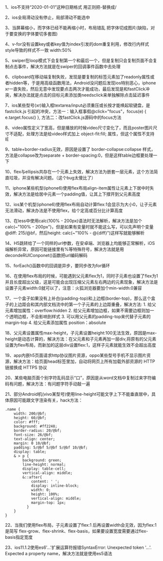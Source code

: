 1、ios不支持“2020-01-01”这种日期格式 用正则把-替换成/

2、ios全局滑动没有停止，局部滑动不能选中

3、当屏幕缩小，而字体已经不能再缩小时，布局错乱 把字体切成图片(缺陷，对于要变换的字体要切多套图)

4、v-for没有设置key或者key值为index引发的dom重复利用，修改行内样式style导致的样式不一致 width:50%

5、swiper在loop模式下会复制第一个和最后一个，但是复制只会复制页面不会复制点击事件，解决方法就是在swiper的回调事件函数中去处理

6、clipboard在移动端复制失败，发现是要复制的标签元素加了readonly属性或者hidden等，于是用高级函数用法，Android没问题后发现ios特别恶心，iphone xr一直失败，然后无意中发现要点击两次才能成功，最后发现是和fastClick冲突，解决办法就是点击的目标元素添加类needsclick来单独解除点击延迟事件

7、ios某些型号(xr)输入框textarea/input必须重压或长按才能唤起软键盘，是fastclick.js 引起的冲突，方法一：输入框事假@click="focus"，focus(e) { e.target.focus() }, 方法二：改fastClick.js源码中的focus方法

8、video属性定义了宽高，但是播放的时候video尺寸变化了，而且poster图片尺寸不适配，处理方法是给video样式加上 object-fit:fill; 属性，但这个属性不支持IE

9、table+border-radius无效，原因是设置了 border-collapse:collapse 样式，方法是collapse改为separate + border-spacing:0，但是这样table边框要处理一下

10、flex与ellipsis共存在一个元素上失效，解决方法为嵌套一层元素，这个方法简直垃圾，并没有解决问题。（这个bug太傻比了）

11、iphone某些机型(iphone6)使用flex布局align-item属性让元素上下居中时失效，解决方法是给居中元素一个padding值，让其上下撑开到父元素高度

12、ios某个机型(iphone6)使用flex布局自动计算flex:1会显示为大小0，让子元素无法滑动，解决办法是不使用flex，给个定高或百分比计算高度

13、在less中使用calc(100% - 200px)语法时无法解析，解决方法是加个calc(~"100% - 200px")，但是如果有变量时就不能这么写，可以先声明个变量 @diff: 215/@bf，然后height: calc(~"100% - @{diff}")这样写就能够解析

14、H5跳转给了一个同样的url参数，在安卓端、浏览器上均能够正常解析，iOS端解析异常，原因可能链接里有%等特殊符号，解决方法就是用decondeRUIConponet()函数把url编码解码

15、forEach()函数中的回调是异步，要同步改为for循环

16、在使用flex布局的时候，可能遇到父元素flex为1，同时子元素也设置了flex为1并且长度超出父级，这是可能会出现压缩父元素左右两边的元素现象，解决方法是设置子元素width:0就可以了，注意：火狐浏览器要加个min-width:0兼容

17、一个盒子如果没有上补白(padding-top)和上边框(border-top)，那么这个盒子的上边距会和其内部文档流中的第一个子元素的上边距重叠，解决方法: 1. 给父元素增加属性：overflow:hidden 2. 给父元素增加边框，如果不需要边框则加一个透明边框，不会影响到样式 3. 可以用父元素的padding-top来代替子元素的margin-top 4. 给父元素添加属性 position：absolute

18、父元素设置属性max-height，子元素设置height:100无法生效，原因是max-height是动态计算的，解决方法：在父元素和子元素再加一层div,将原有的父元素设置为flex布局，而新加的这层div设置flex:1，这样子元素就能生效不会超出高度

19、app内嵌h5页面请求http协议图片资源，oppo某些型号手机不显示图片资源，解决方法：给页面head标签里加<meta http-equiv="Content-Security-Policy" content="upgrade-insecure-requests">，自动将网页上所有加载外部资源的 HTTP 链接换成 HTTPS 协议

20、某些电脑页面个别字符乱码显示“口”，原因是从word文档中复制过来字符编码有问题，解决方法：有问题字符手动敲一遍

21、部分Android机(vivo某型号)使用line-height可能文字上下不能垂直居中，具体原因可能跟文字渲染有关，hack方法：
```
.name {
    width: 200/@bf;
    height: 60/@bf;
    color: #fff;
    background: #ff2248;
    border-radius: 20/@bf;
    font-size: 26/@bf;
    text-align: center;
    margin: 0 10/@bf;
    padding: 5/@bf 5/@bf 5/@bf 10/@bf;
    display: table;
    & > p {
        background: green;
        line-height: normal;
        display: table-cell;
        vertical-align: middle;
        &::after{
            content: ' ';
            display: inline-block;
            width: 0;
            height: 100%;
            vertical-align: middle;
            margin-top: 1px;
          }
    }
}
```

22、当我们使用flex布局，子元素设置了flex:1 后再设置width会无效，因为flex:1 是简写 flex-grow、flex-shrink、flex-basis，如果要设置宽度需要通过flex-basis指定宽度

23、ios11.1.2使用es6'...'扩展运算符报错SyntaxError: Unexpected token '…'. Expected a property name，解决方法就是使用es5语法